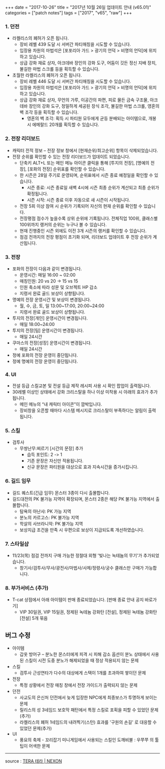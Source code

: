 +++
date = "2017-10-26"
title = "2017년 10월 26일 업데이트 안내 (v65.01)"
categories = ["patch notes"]
tags = ["2017", "v65", "raw"]
+++

### 1. 던전
- 라켈리스의 폐허가 오픈 됩니다.
  - 장비 레벨 439 도달 시 서버간 파티매칭을 시도할 수 있습니다.
  - 입장용 차원의 마법석은 [포포리아 가드 > 광기의 언덕 > 비명의 언덕]에 위치하고 있습니다.
  - 상급 강화 재료 상자, 아크데바 장인의 강화 도구, 어둠이 깃든 정신 지배 장치, 불길한 마법 스크롤 등을 획득할 수 있습니다.
- 초월한 라켈리스의 폐허가 오픈 됩니다.
  - 장비 레벨 446 도달 시 서버간 파티매칭을 시도할 수 있습니다.
  - 입장용 차원의 마법석은 [포포리아 가드 > 광기의 언덕 > 비명의 언덕]에 위치하고 있습니다.
  - 상급 강화 재료 상자, 무언의 가루, 이공간의 파편, 피로 물든 금속 구조물, 아크데바 장인의 강화 도구, 정밀하게 세공된 장식 조각, 불길한 마법 스크롤, 영혼의 벽 조각 등을 획득할 수 있습니다.
    - 영혼의 벽 조각: 획득 시 파티원 모두에게 균등 분배되는 아이템으로, 개봉 시 에메랄드 20개를 획득할 수 있습니다.

### 2. 전장 리더보드
- 캐릭터 전적 정보 – 전장 정보 창에서 [현재순위/최고순위] 항목이 삭제되었습니다.
- 전장 순위를 확인할 수 있는 전장 리더보드가 업데이트 되었습니다.
  - 단축키 ALT+L 또는 메인 메뉴 아이콘 클릭을 통해 [투지의 전장], [명예의 전장], [포화의 전장] 순위표를 확인할 수 있습니다.
  - 한 시즌은 28일 주기로 운영되며, 순위표에서 시즌 종료 예정일을 확인할 수 있습니다.
    - 시즌 종료: 시즌 종료일 새벽 4시에 시즌 최종 순위가 계산되고 최종 순위가 확정됩니다.
    - 시즌 시작: 시즌 종료 이후 자동으로 새 시즌이 시작됩니다.
  - 전장 5회 이상 참여 시 순위가 기록되어 자신의 현재 순위를 확인할 수 있습니다.
  - 전장평점 점수가 높을수록 상위 순위에 기록됩니다. 전체직업 100위, 클래스별 100위까지 랭커의 순위는 누구나 볼 수 있습니다.
  - 현재 진행중인 시즌 외에도 이전 3개 시즌의 랭커를 확인할 수 있습니다.
  -  점검 전까지의 전장 평점이 초기화 되며, 리더보드 업데이트 후 전장 순위가 계산됩니다.

### 3. 전장
- 포화의 전장이 다음과 같이 변경됩니다.
  - 운영시간: 매일 16:00 ~ 02:00
  - 매칭인원: 20 vs 20 -> 15 vs 15
  - 인원 축소에 따라 성문 및 오브젝트 HP 감소
  - 지령서 완료 골드 보상이 상향됩니다.
- 명예의 전장 운영시간 및 보상이 변경됩니다.
  - 월, 수, 금, 토, 일 13:00~17:00, 20:00~24:00
  - 지령서 완료 골드 보상이 상향됩니다.
- 투지의 전장[개인] 운영시간이 변경됩니다.
  - 매일 18:00~24:00
- 투지의 전장[팀] 운영시간이 변경됩니다.
  - 매일 24시간
- 쿠마스의 전장[성장] 운영시간이 변경됩니다.
  - 매일 24시간
- 정예 포화의 전장 운영이 중단됩니다.
- 정예 명예의 전장 운영이 중단됩니다.

### 4. UI
- 전설 등급 스킬교본 및 전설 등급 제작 레시피 사용 시 확인 팝업이 출력됩니다.
- 30레벨 이상인 상태에서 강화 크리스탈을 하나 이상 미착용 시 아래의 효과가 추가됩니다.
  - 메인 메뉴의 “내 캐릭터 아이콘”이 깜박입니다.
  - 장비창을 오픈할 때마다 시스템 메시지로 크리스탈이 부족하다는 알림이 출력됩니다.

### 5. 스킬
- 검투사
  - 무쌍난무:찌르기 [시간의 문장] 추가
    - 습득 포인트: 2 -> 1
    - 기존 문장은 자신만 적용됩니다.
    - 신규 문장은 파티원을 대상으로 효과 지속시간을 증가시킵니다.

### 6. 길드 임무
- 길드 퀘스트(긴급 임무) 몬스터 3종이 다시 출몰합니다.
- 길드대전의 PK 불가능 지역이 확장되며, 몬스터 2종은 해당 PK 불가능 지역에서 출몰합니다.
  - 탐욕의 아난샤: PK 가능 지역
  - 분노의 카르고스: PK 불가능 지역
  - 학살의 사브라니악: PK 불가능 지역
  - 보상지급 조건을 만족 시 우편으로 보상이 지급되도록 개선하였습니다.

### 7. 스타일샵
- 11/23(목) 점검 전까지 구매 가능한 정찰대 외형 '빛나는 녹테늄의 무기'가 추가되었습니다.
  - 창기사/검투사/무사/광전사/마법사/사제/정령사/궁수 클래스만 구매가 가능합니다.

### 8. 부가서비스 (추가)
- T-cat 상점에서 아래 아이템이 판매 종료되었습니다. [판매 종료 안내 공지 바로가기]
  - VIP 30일권, VIP 15일권, 정제된 녹테늄 강화탄 [전설], 정제된 녹테늄 강화탄 [전설] 5개 묶음

## 버그 수정

- 아이템
  - 갑옷 방어구 – 분노한 몬스터에게 피격 시 피해 감소 옵션이 분노 상태에서 사용된 스킬이
시전 도중 분노가 해제되었을 때 정상 적용되지 않는 문제
- 스킬
  - 검투사 근성연타가 다수의 대상에게 스택이 1개를 초과하여 쌓이던 문제
- 전장
  - 특정 상황에서 전장 매칭 창에서 전장 가이드가 출력되지 않는 문제
- 던전
  - 사교도의 은신처 던전에서 늦게 입장한 NPC에게 최종보스가 투명하게 보이는 문제
  - 릴리스의 성 3네임드 보호막 패턴에서 특정 스킬로 포획을 피할 수 있었던 문제(추가)
  - 라켈리스의 폐허 1네임드의 내려찍기(스턴) 효과를 '구원의 손길' 로 대응할 수 있었던 문제(추가)
- UI
  - 풍요의 축제 - 꼬리잡기 미니게임에서 사용되는 스킬인 도깨비불 : 우쭈쭈 의 툴팁이 어색한 문제

----

source : [TERA 테라 | NEXON](http://tera.nexon.com/news/update/view.aspx?n4articlesn=303)

